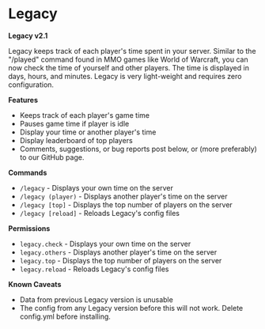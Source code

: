 # Legacy
**Legacy v2.1**

Legacy keeps track of each player's time spent in your server.  Similar to the "/played" command found in MMO games like World of Warcraft, you can now check the time of yourself and other players.  The time is displayed in days, hours, and minutes.  Legacy is very light-weight and requires zero configuration.

**Features**
- Keeps track of each player's game time
- Pauses game time if player is idle
- Display your time or another player's time
- Display leaderboard of top players
- Comments, suggestions, or bug reports post below, or (more preferably) to our GitHub page.

**Commands**
- `/legacy` - Displays your own time on the server
- `/legacy (player)` - Displays another player's time on the server
- `/legacy [top]` - Displays the top number of players on the server
- `/legacy [reload]` - Reloads Legacy's config files

**Permissions**
- `legacy.check` - Displays your own time on the server
- `legacy.others` - Displays another player's time on the server
- `legacy.top` - Displays the top number of players on the server
- `legacy.reload` - Reloads Legacy's config files

**Known Caveats**
- Data from previous Legacy version is unusable
- The config from any Legacy version  before this will not work. Delete config.yml before installing.
